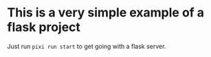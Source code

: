 # This is a very simple example of a flask project

Just run `pixi run start` to get going with a flask server.